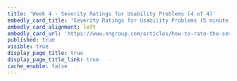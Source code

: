 ```yaml
---
title: 'Week 4 - Severity Ratings for Usability Problems (4 of 4)'
embedly_card_title: 'Severity Ratings for Usability Problems (5 minute read)'
embedly_card_alignment: left
embedly_card_url: 'https://www.nngroup.com/articles/how-to-rate-the-severity-of-usability-problems/'
published: true
visible: true
display_page_title: true
display_page_title_link: true
cache_enable: false
---
```

